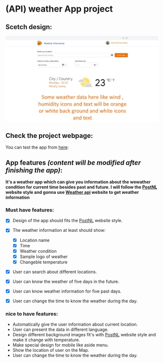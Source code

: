 # (API) weather App project

## Scetch design:
![design of the idea](APISketch.jpg)

## Check the project webpage:
You can test the app from [here](https://obadaelsharbatly.github.io/Weather-APP-HYF/):

## App features *(content will be modified after finishing the app)*:
**It's a weather app which can give you information about the wewather condition
for current time besides past and future. I will follow the [PostNL](https://www.postnl.nl/en/) website style and gonna use [Weather api](https://www.weatherapi.com/) website to get weather information**

  ### Must have features:
  - [x]  Design of the app should fits the [PostNL](https://www.postnl.nl/en/) website style.
  - [x] The weather information at least should show:
     - [x] Location name
     - [x] Time
     - [x] Weather condition
     - [x] Sample logo of weather
     - [x] Changeble temperature
  - [x] User can search about different locations.
  - [x] User can know the weather of five days in the future.
  - [x] User can know weather information for five past days.
  - [x] User can change the time to know the weather during the day.


  ### nice to have features:
  * Automatically give the user information about current location.
  * User can present the data in different language.
  * Design different background images fit's with [PostNL](https://www.postnl.nl/en/) website style and make it change with temperature.
  * Make special design for mobile like aside menu.
  * Show the location of user on the Map.
  * User can change the time to know the weather during the day.

  
